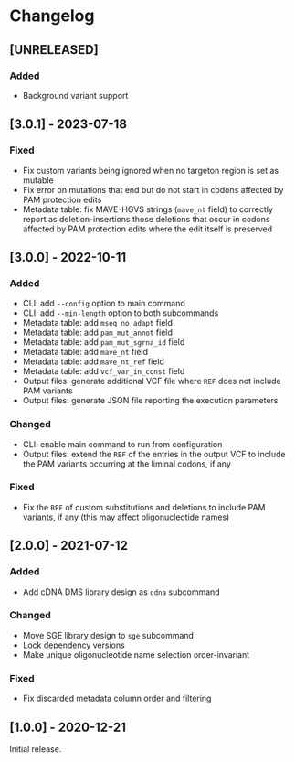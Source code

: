 # Changelog

## [UNRELEASED]

### Added

- Background variant support

## [3.0.1] - 2023-07-18

### Fixed

- Fix custom variants being ignored when no targeton region is set as mutable
- Fix error on mutations that end but do not start in codons affected by PAM protection edits
- Metadata table: fix MAVE-HGVS strings (`mave_nt` field) to correctly report as deletion-insertions those deletions that occur in codons affected by PAM protection edits where the edit itself is preserved

## [3.0.0] - 2022-10-11

### Added

- CLI: add `--config` option to main command
- CLI: add `--min-length` option to both subcommands
- Metadata table: add `mseq_no_adapt` field
- Metadata table: add `pam_mut_annot` field
- Metadata table: add `pam_mut_sgrna_id` field
- Metadata table: add `mave_nt` field
- Metadata table: add `mave_nt_ref` field
- Metadata table: add `vcf_var_in_const` field
- Output files: generate additional VCF file where `REF` does not include PAM variants
- Output files: generate JSON file reporting the execution parameters

### Changed

- CLI: enable main command to run from configuration
- Output files: extend the `REF` of the entries in the output VCF to include the PAM variants occurring at the liminal codons, if any

### Fixed

- Fix the `REF` of custom substitutions and deletions to include PAM variants, if any (this may affect oligonucleotide names)

## [2.0.0] - 2021-07-12

### Added

- Add cDNA DMS library design as `cdna` subcommand

### Changed

- Move SGE library design to `sge` subcommand
- Lock dependency versions
- Make unique oligonucleotide name selection order-invariant

### Fixed

- Fix discarded metadata column order and filtering

## [1.0.0] - 2020-12-21

Initial release.
